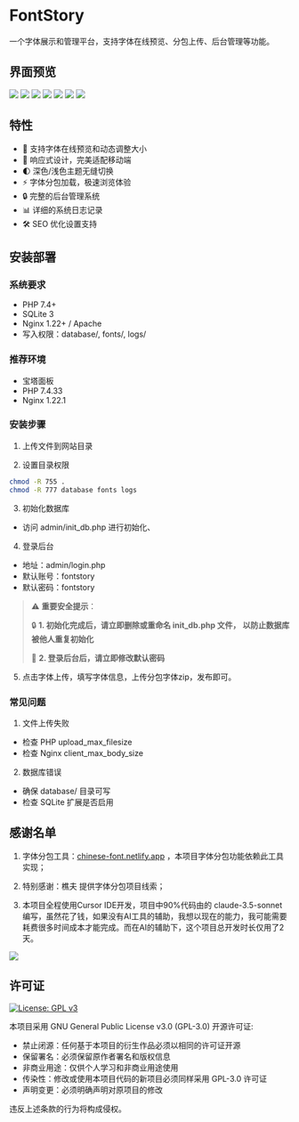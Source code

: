 # FontStory
一个字体展示和管理平台，支持字体在线预览、分包上传、后台管理等功能。

## 界面预览
![](ui_screenshots/1_FontStory.png)
![](ui_screenshots/2_FontStory.png)
![](ui_screenshots/3_FontStory.png)
![](ui_screenshots/4_FontStory.png)
![](ui_screenshots/5_FontStory.png)
![](ui_screenshots/6_FontStory.png)
![](ui_screenshots/7_FontStory.png)

## 特性
- 🎨 支持字体在线预览和动态调整大小
- 📱 响应式设计，完美适配移动端
- 🌓 深色/浅色主题无缝切换
- ⚡️ 字体分包加载，极速浏览体验
- 🔒 完整的后台管理系统
- 📊 详细的系统日志记录
- 🛠 SEO 优化设置支持

## 安装部署

### 系统要求
- PHP 7.4+
- SQLite 3
- Nginx 1.22+ / Apache
- 写入权限：database/, fonts/, logs/

### 推荐环境
- 宝塔面板
- PHP 7.4.33
- Nginx 1.22.1

### 安装步骤
1. 上传文件到网站目录

2. 设置目录权限
```bash
chmod -R 755 .
chmod -R 777 database fonts logs
```

3. 初始化数据库
- 访问 admin/init_db.php 进行初始化、

4. 登录后台
- 地址：admin/login.php
- 默认账号：fontstory
- 默认密码：fontstory


> ⚠️ **重要安全提示**：
> 
> 🔒 **1. 初始化完成后，请立即删除或重命名 init_db.php 文件，**
>    **以防止数据库被他人重复初始化**
> 
> 🔑 **2. 登录后台后，请立即修改默认密码**

5. 点击字体上传，填写字体信息，上传分包字体zip，发布即可。

### 常见问题
1. 文件上传失败
- 检查 PHP upload_max_filesize
- 检查 Nginx client_max_body_size

2. 数据库错误
- 确保 database/ 目录可写
- 检查 SQLite 扩展是否启用

## 感谢名单

1. 字体分包工具：[chinese-font.netlify.app](https://chinese-font.netlify.app/zh-cn/online-split/) ，本项目字体分包功能依赖此工具实现；
  
2. 特别感谢：樵夫 提供字体分包项目线索；
3. 本项目全程使用Cursor IDE开发，项目中90%代码由的 claude-3.5-sonnet 编写，虽然花了钱，如果没有AI工具的辅助，我想以现在的能力，我可能需要耗费很多时间成本才能完成。而在AI的辅助下，这个项目总开发时长仅用了2天。

![](ui_screenshots/Support.png)

## 许可证
[![License: GPL v3](https://img.shields.io/badge/License-GPLv3-blue.svg)](https://www.gnu.org/licenses/gpl-3.0)

本项目采用 GNU General Public License v3.0 (GPL-3.0) 开源许可证:

- 禁止闭源：任何基于本项目的衍生作品必须以相同的许可证开源
- 保留署名：必须保留原作者署名和版权信息
- 非商业用途：仅供个人学习和非商业用途使用
- 传染性：修改或使用本项目代码的新项目必须同样采用 GPL-3.0 许可证
- 声明变更：必须明确声明对原项目的修改

违反上述条款的行为将构成侵权。
